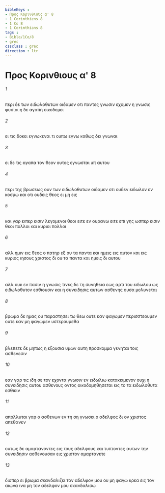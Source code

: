 ```yaml
---
bibleKeys : 
- Προς Κορινθιους α' 8
- 1 Corinthiens 8
- 1 Co 8
- 1 Corinthians 8
tags : 
- Bible/1Co/8
- grec
cssclass : grec
direction : ltr
---
```


# Προς Κορινθιους α' 8

###### 1
περι δε των ειδωλοθυτων οιδαμεν οτι παντες γνωσιν εχομεν η γνωσις φυσιοι η δε αγαπη οικοδομει
###### 2
ει τις δοκει εγνωκεναι τι ουπω εγνω καθως δει γνωναι
###### 3
ει δε τις αγαπα τον θεον ουτος εγνωσται υπ αυτου
###### 4
περι της βρωσεως ουν των ειδωλοθυτων οιδαμεν οτι ουδεν ειδωλον εν κοσμω και οτι ουδεις θεος ει μη εις
###### 5
και γαρ ειπερ εισιν λεγομενοι θεοι ειτε εν ουρανω ειτε επι γης ωσπερ εισιν θεοι πολλοι και κυριοι πολλοι
###### 6
αλλ ημιν εις θεος ο πατηρ εξ ου τα παντα και ημεις εις αυτον και εις κυριος ιησους χριστος δι ου τα παντα και ημεις δι αυτου
###### 7
αλλ ουκ εν πασιν η γνωσις τινες δε τη συνηθεια εως αρτι του ειδωλου ως ειδωλοθυτον εσθιουσιν και η συνειδησις αυτων ασθενης ουσα μολυνεται
###### 8
βρωμα δε ημας ου παραστησει τω θεω ουτε εαν φαγωμεν περισστεουμεν ουτε εαν μη φαγωμεν υστερουμεθα
###### 9
βλεπετε δε μηπως η εξουσια υμων αυτη προσκομμα γενηται τοις ασθενεσιν
###### 10
εαν γαρ τις ιδη σε τον εχοντα γνωσιν εν ειδωλιω κατακειμενον ουχι η συνειδησις αυτου ασθενους οντος οικοδομηθησεται εις το τα ειδωλοθυτα εσθιειν
###### 11
απολλυται γαρ ο ασθενων εν τη ση γνωσει ο αδελφος δι ον χριστος απεθανεν
###### 12
ουτως δε αμαρτανοντες εις τους αδελφους και τυπτοντες αυτων την συνειδησιν ασθενουσαν εις χριστον αμαρτανετε
###### 13
διοπερ ει βρωμα σκανδαλιζει τον αδελφον μου ου μη φαγω κρεα εις τον αιωνα ινα μη τον αδελφον μου σκανδαλισω
